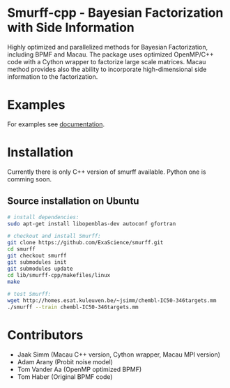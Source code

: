 # Smurff-cpp - Bayesian Factorization with Side Information
Highly optimized and parallelized methods for Bayesian Factorization, including BPMF and Macau. The package uses optimized OpenMP/C++ code with a Cython wrapper to factorize large scale matrices. Macau method provides also the ability to incorporate high-dimensional side information to the factorization.

# Examples
For examples see [documentation](http://macau.readthedocs.io/en/latest/source/examples.html).

# Installation
Currently there is only C++ version of smurff available. Python one is comming soon.

## Source installation on Ubuntu
```bash
# install dependencies:
sudo apt-get install libopenblas-dev autoconf gfortran

# checkout and install Smurff:
git clone https://github.com/ExaScience/smurff.git
cd smurff
git checkout smurff
git submodules init
git submodules update
cd lib/smurff-cpp/makefiles/linux
make

# test Smurff:
wget http://homes.esat.kuleuven.be/~jsimm/chembl-IC50-346targets.mm
./smurff --train chembl-IC50-346targets.mm
```

# Contributors
- Jaak Simm (Macau C++ version, Cython wrapper, Macau MPI version)
- Adam Arany (Probit noise model)
- Tom Vander Aa (OpenMP optimized BPMF)
- Tom Haber (Original BPMF code)

